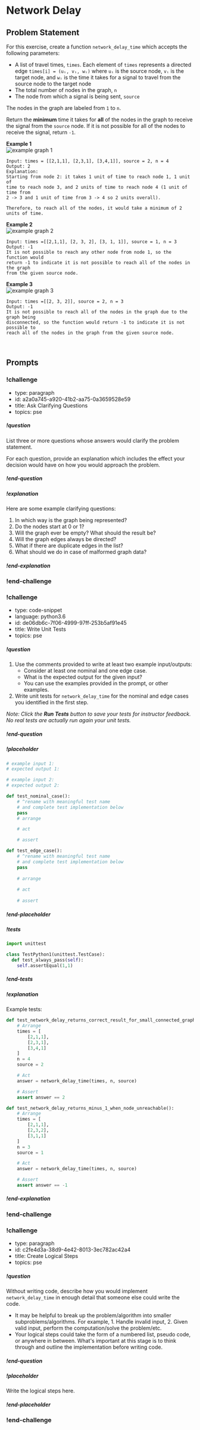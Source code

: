 # Network Delay

## Problem Statement  

For this exercise, create a function `network_delay_time` which accepts the following parameters:
- A list of travel times, `times`. Each element of `times` represents a directed edge `times[i] = (uᵢ, vᵢ, wᵢ)` where `uᵢ` is the source node, `vᵢ` is the target node, and `wᵢ` is the time it takes for a signal to travel from the source node to the target node
- The total number of nodes in the graph, `n`
- The node from which a signal is being sent, `source`

The nodes in the graph are labeled from `1` to `n`.

Return the **minimum** time it takes for **all** of the nodes in the graph to receive the signal from the `source` node. If it is not possible for all of the nodes to receive the signal, return `-1`.

**Example 1**
<br>
![example graph 1](../images/network_delay_example-1.png)
```
Input: times = [[2,1,1], [2,3,1], [3,4,1]], source = 2, n = 4
Output: 2
Explanation:
Starting from node 2: it takes 1 unit of time to reach node 1, 1 unit of 
time to reach node 3, and 2 units of time to reach node 4 (1 unit of time from 
2 -> 3 and 1 unit of time from 3 -> 4 so 2 units overall). 

Therefore, to reach all of the nodes, it would take a minimum of 2 units of time. 
```

**Example 2**
<br>
![example graph 2](../images/network_delay_example-2.png)
```
Input: times =[[2,1,1], [2, 3, 2], [3, 1, 1]], source = 1, n = 3
Output: -1
It is not possible to reach any other node from node 1, so the function would 
return -1 to indicate it is not possible to reach all of the nodes in the graph
from the given source node.
```

**Example 3**
<br>
![example graph 3](../images/network_delay_example-3.png)
```
Input: times =[[2, 3, 2]], source = 2, n = 3
Output: -1
It is not possible to reach all of the nodes in the graph due to the graph being 
disconnected, so the function would return -1 to indicate it is not possible to 
reach all of the nodes in the graph from the given source node.
```

<br>

## Prompts

<!-- Question 1 -->
<!-- prettier-ignore-start -->
### !challenge
* type: paragraph
* id: a2a0a745-a920-41b2-aa75-0a3659528e59
* title: Ask Clarifying Questions
* topics: pse
##### !question

List three or more questions whose answers would clarify the problem statement.

For each question, provide an explanation which includes the effect your decision would have on how you would approach the problem.

##### !end-question

##### !explanation

Here are some example clarifying questions:

1. In which way is the graph being represented?
2. Do the nodes start at 0 or 1?
3. Will the graph ever be empty? What should the result be?
4. Will the graph edges always be directed?
5. What if there are duplicate edges in the list?
6. What should we do in case of malformed graph data?

##### !end-explanation

### !end-challenge
<!-- prettier-ignore-end -->

<!-- Question 2 -->
<!-- prettier-ignore-start -->

### !challenge
* type: code-snippet
* language: python3.6
* id: de06db6c-7f06-4999-97ff-253b5af91e45
* title: Write Unit Tests
* topics: pse
##### !question

1. Use the comments provided to write at least two example input/outputs:
    * Consider at least one nominal and one edge case.
    * What is the expected output for the given input?
    * You can use the examples provided in the prompt, or other examples.
2. Write unit tests for `network_delay_time` for the nominal and edge cases you identified in the first step.

*Note: Click the **Run Tests** button to save your tests for instructor feedback. No real tests are actually run again your unit tests.*

##### !end-question
##### !placeholder

```py
# example input 1:
# expected output 1:

# example input 2:
# expected output 2:

def test_nominal_case():
    # ^rename with meaningful test name
    # and complete test implementation below
    pass
    # arrange

    # act

    # assert

def test_edge_case():
    # ^rename with meaningful test name
    # and complete test implementation below
    pass
    
    # arrange
    
    # act
    
    # assert
```
##### !end-placeholder

##### !tests

```py
import unittest

class TestPython1(unittest.TestCase):
  def test_always_pass(self):
    self.assertEqual(1,1)
```

##### !end-tests
##### !explanation 

Example tests:

```python
def test_network_delay_returns_correct_result_for_small_connected_graph():
    # Arrange
    times = [
        [2,1,1],
        [2,3,1],
        [3,4,1]
    ]
    n = 4
    source = 2

    # Act
    answer = network_delay_time(times, n, source)

    # Assert
    assert answer == 2

def test_network_delay_returns_minus_1_when_node_unreachable():
    # Arrange
    times = [
        [2,1,1],
        [2,3,2],
        [3,1,1]
    ]
    n = 3
    source = 1

    # Act
    answer = network_delay_time(times, n, source)

    # Assert
    assert answer == -1
```

##### !end-explanation
### !end-challenge
<!-- prettier-ignore-end -->

<!-- Question 3 -->
<!-- prettier-ignore-start -->
### !challenge
* type: paragraph
* id: c2fe4d3a-38d9-4e42-8013-3ec782ac42a4
* title: Create Logical Steps
* topics: pse
##### !question

Without writing code, describe how you would implement `network_delay_time` in enough detail that someone else could write the code. 
* It may be helpful to break up the problem/algorithm into smaller subproblems/algorithms. For example, 1. Handle invalid input, 2. Given valid input, perform the computation/solve the problem/etc.
* Your logical steps could take the form of a numbered list, pseudo code, or anywhere in between. What's important at this stage is to think through and outline the implementation before writing code.

##### !end-question

##### !placeholder

Write the logical steps here.

##### !end-placeholder

### !end-challenge
<!-- prettier-ignore-end -->
